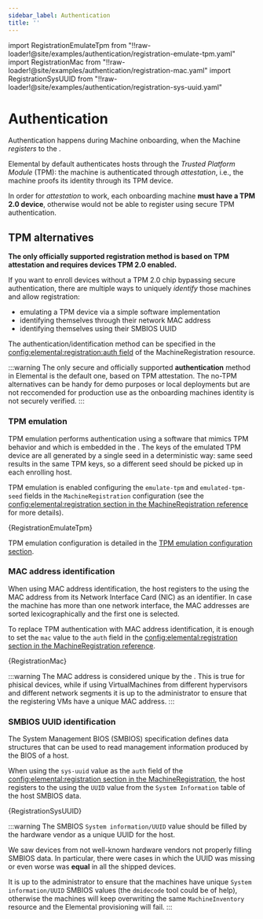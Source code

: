```yaml
---
sidebar_label: Authentication
title: ''
---
```


<head>
  <link rel="canonical" href="https://elemental.docs.rancher.com/authentication"/>
</head>

import RegistrationEmulateTpm from "!!raw-loader!@site/examples/authentication/registration-emulate-tpm.yaml"
import RegistrationMac from "!!raw-loader!@site/examples/authentication/registration-mac.yaml"
import RegistrationSysUUID from "!!raw-loader!@site/examples/authentication/registration-sys-uuid.yaml"

# Authentication

Authentication happens during Machine onboarding, when the Machine _registers_ to the
<Vars name="elemental_operator_name" />.

Elemental by default authenticates hosts through the _Trusted Platform Module_ (TPM):
the machine is authenticated through _attestation_, i.e., the machine proofs its identity through its
TPM device.

In order for _attestation_ to work, each onboarding machine
**must have a TPM 2.0 device**,
otherwise would not be able to register using secure TPM authentication.

## TPM alternatives
**The only officially supported registration method is based on TPM attestation and requires devices TPM 2.0 enabled.**

If you want to enroll devices without a TPM 2.0 chip bypassing secure authentication, there are multiple ways to uniquely _identify_ those machines and allow registration:
* emulating a TPM device via a simple software implementation
* identifying themselves through their network MAC address
* identifying themselves using their SMBIOS UUID

The authentication/identification method can be specified in the
[config:elemental:registration:auth field](machineregistration-reference.md#configelementalregistration) of the MachineRegistration resource.

:::warning
The only secure and officially supported **authentication** method in Elemental is the default one, based on TPM attestation.
The no-TPM alternatives can be handy for demo purposes or local deployments but are not reccomended for production use as the onboarding machines identity is not securely verified.
:::

### TPM emulation
TPM emulation performs authentication using a software that mimics TPM behavior and which is embedded in the <Vars name="elemental_register_name" />.
The keys of the emulated TPM device are all generated by a single seed in a deterministic way: same seed results in the same TPM keys, so a different seed should be picked up in each enrolling host.

TPM emulation is enabled configuring the `emulate-tpm` and `emulated-tpm-seed` fields in the `MachineRegistration` configuration (see the [config:elemental:registration section in the MachineRegistration reference](machineregistration-reference.md#configelementalregistration) for more details).

<CodeBlock language="yaml" title="example MachineRegistration using TPM emulation" showLineNumbers>{RegistrationEmulateTpm}</CodeBlock>

TPM emulation configuration is detailed in the [TPM emulation configuration section](tpm.md#add-tpm-emulation-to-bare-metal-machine).

### MAC address identification
When using MAC address identification, the host registers to the <Vars name="elemental_operator_name" /> using the MAC address from its Network Interface Card (NIC) as an identifier.
In case the machine has more than one network interface, the MAC addresses are sorted lexicographically and the first one is selected.

To replace TPM authentication with MAC address identification, it is enough to set the `mac` value to the `auth` field in the [config:elemental:registration section in the MachineRegistration reference](machineregistration-reference.md#configelementalregistration).

<CodeBlock language="yaml" title="example MachineRegistration using the MAC address as machine identifier" showLineNumbers>{RegistrationMac}</CodeBlock>

:::warning
The MAC address is considered unique by the <Vars name="elemental_operator_name" />.
This is true for phisical devices, while if using VirtualMachines from different hypervisors and different network segments it is up to the administrator to ensure that the registering VMs have a unique MAC address.
:::

### SMBIOS UUID identification
The System Management BIOS (SMBIOS) specification defines data structures that can be used to read management information produced by the BIOS of a host.

When using the `sys-uuid` value as the `auth` field of the [config:elemental:registration section in the MachineRegistration](machineregistration-reference.md#configelementalregistration), the host registers to the <Vars name="elemental_operator_name" /> using the `UUID` value from the `System Information` table of the host SMBIOS data.

<CodeBlock language="yaml" title="example MachineRegistration using the UUID from the SMBIOS System Information table as machine identifier" showLineNumbers>{RegistrationSysUUID}</CodeBlock>

:::warning 
The SMBIOS `System information/UUID` value should be filled by the hardware vendor as a unique UUID for the host.

We saw devices from not well-known hardware vendors not properly filling SMBIOS data. In particular, there were cases in which the UUID was missing or even worse was **equal** in all the shipped devices.

It is up to the administrator to ensure that the machines have unique `System information/UUID` SMBIOS values (the  `dmidecode` tool could be of help), otherwise the machines will keep overwriting the same `MachineInventory` resource and the Elemental provisioning will fail.
:::